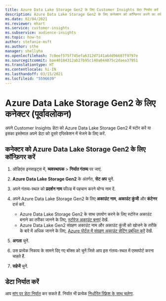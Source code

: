 ```yaml
---
title: Azure Data Lake Storage Gen2 के लिए Customer Insights डेटा निर्यात करें
description: Azure Data Lake Storage Gen2 के लिए कनेक्शन को कॉन्फ़िगर करने का तरीका जानें.
ms.date: 02/04/2021
ms.reviewer: mhart
ms.service: customer-insights
ms.subservice: audience-insights
ms.topic: how-to
author: stefanie-msft
ms.author: sthe
manager: shellyha
ms.openlocfilehash: 7c0eef575f745efa6312d7141a6dd96607f9797e
ms.sourcegitcommit: bae40184312ab27b95c140a044875c2daea37951
ms.translationtype: HT
ms.contentlocale: hi-IN
ms.lasthandoff: 03/15/2021
ms.locfileid: "5596639"
---
```

# <a name="connector-for-azure-data-lake-storage-gen2-preview"></a>Azure Data Lake Storage Gen2 के लिए कनेक्टर (पूर्वावलोकन)

अपने Customer Insights डेटा को Azure Data Lake Storage Gen2 में स्टोर करें या इसका इस्तेमाल अपने डेटा को दूसरे एप्लिकेशन में भेजने के लिए करें.

## <a name="configure-the-connector-for-azure-data-lake-storage-gen2"></a>कनेक्टर को Azure Data Lake Storage Gen2 के लिए कॉन्फ़िगर करें

1. ऑडिएंस इनसाइट्स में, **व्यवस्थापक** > **निर्यात गंतव्य** पर जाएं.

1. **Azure Data Lake Storage Gen2** के अंतर्गत, **सेट अप** चुनें.

1. अपने गंतव्य-स्थल को **प्रदर्शन नाम** फील्ड में पहचान करने योग्य नाम दें.

1. अपने Azure Data Lake Storage Gen2 के लिए **अकाउंट नाम**, **अकाउंट कुंजी** और **कंटेनर** दर्ज करें.
    - Azure Data Lake Storage Gen2 के साथ उपयोग करने के लिए स्टोरेज अकाउंट बनाने का तरीका जानने के लिए, [स्टोरेज अकाउंट बनाएं](/azure/storage/blobs/create-data-lake-storage-account) देखें. 
    - Azure Data Lake Gen2 संग्रहण अकाउंट नाम और अकाउंट कुंजी को खोजने के तरीके के बारे में अधिक जानने के लिए, [Azure पोर्टल में संग्रहण अकाउंट सेटिंग प्रबंधित करें](/azure/storage/common/storage-account-manage) देखें.

1. **अगला** चुनें.

1. उस प्रत्येक निकाय के सामने दिए गए बॉक्स को चुनें जिसे आप इस गंतव्य-स्थल में एक्सपोर्ट करना चाहते हैं.

1. **सहेजें** चुनें.

## <a name="export-the-data"></a>डेटा निर्यात करें

आप [मांग पर डेटा निर्यात](export-destinations.md#export-data-on-demand) कर सकते हैं. निर्यात भी प्रत्येक [निर्धारित रिफ्रेश के साथ चलेगा](system.md#schedule-tab).